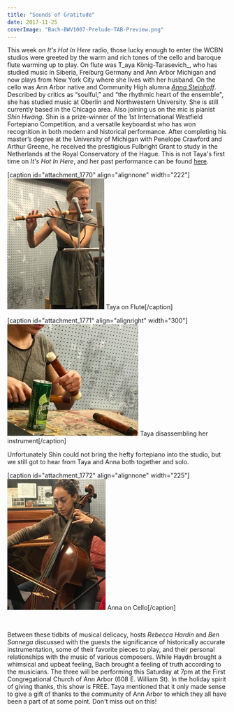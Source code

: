 ```yaml
---
title: "Sounds of Gratitude"
date: 2017-11-25
coverImage: "Bach-BWV1007-Prelude-TAB-Preview.png"
---
```


This week on _It's Hot In Here_ radio, those lucky enough to enter the WCBN studios were greeted by the warm and rich tones of the cello and baroque flute warming up to play. On flute was T_aya König-Tarasevich_, who has studied music in Siberia, Freiburg Germany and Ann Arbor Michigan and now plays from New York City where she lives with her husband. On the cello was Ann Arbor native and Community High alumna _[Anna Steinhoff](https://annasteinhoff.com/about-2/)_. Described by critics as “soulful,” and “the rhythmic heart of the ensemble", she has studied music at Oberlin and Northwestern University. She is still currently based in the Chicago area. Also joining us on the mic is pianist _Shin Hwang_. Shin is a prize-winner of the 1st International Westfield Fortepiano Competition, and a versatile keyboardist who has won recognition in both modern and historical performance. After completing his master’s degree at the University of Michigan with Penelope Crawford and Arthur Greene, he received the prestigious Fulbright Grant to study in the Netherlands at the Royal Conservatory of the Hague. This is not Taya's first time on _It's Hot In Here_, and her past performance can be found [here](http://www.hotinhere.us/2016/04/a-musical-exploration-with-taya-konig-tarasevich/).

\[caption id="attachment\_1770" align="alignnone" width="222"\][![](images/IMG_8742-222x300.jpg)](http://www.hotinhere.us/wp-content/uploads/2017/11/IMG_8742.jpg) Taya on Flute\[/caption\]

\[caption id="attachment\_1771" align="alignright" width="300"\][![](images/IMG_8737-300x256.jpg)](http://www.hotinhere.us/wp-content/uploads/2017/11/IMG_8737.jpg) Taya disassembling her instrument\[/caption\]

Unfortunately Shin could not bring the hefty fortepiano into the studio, but we still got to hear from Taya and Anna both together and solo.

\[caption id="attachment\_1772" align="alignnone" width="225"\][![](images/IMG_8739-e1511581629194-225x300.jpg)](http://www.hotinhere.us/wp-content/uploads/2017/11/IMG_8739.jpg) Anna on Cello\[/caption\]

 

Between these tidbits of musical delicacy, hosts _Rebecca Hardin_ and _Ben Sonnega_ discussed with the guests the significance of historically accurate instrumentation, some of their favorite pieces to play, and their personal relationships with the music of various composers. While Haydn brought a whimsical and upbeat feeling, Bach brought a feeling of truth according to the musicians. The three will be performing this Saturday at 7pm at the First Congregational Church of Ann Arbor (608 E. William St). In the holiday spirit of giving thanks, this show is FREE. Taya mentioned that it only made sense to give a gift of thanks to the community of Ann Arbor to which they all have been a part of at some point. Don't miss out on this!
